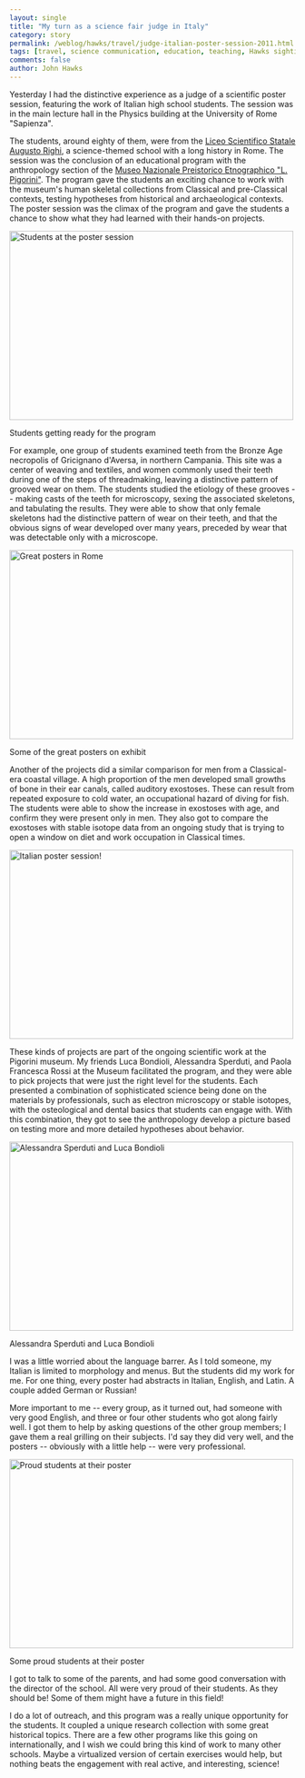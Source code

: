 ```yaml
---
layout: single 
title: "My turn as a science fair judge in Italy" 
category: story
permalink: /weblog/hawks/travel/judge-italian-poster-session-2011.html
tags: [travel, science communication, education, teaching, Hawks sightings] 
comments: false 
author: John Hawks 
---
```


Yesterday I had the distinctive experience as a judge of a scientific poster session, featuring the work of Italian high school students. The session was in the main lecture hall in the Physics building at the University of Rome "Sapienza". 



The students, around eighty of them, were from the <a href="http://www.liceorighi.roma.it/(S(witerlrmlphhhf55y0g5euy0))/HomePage.aspx">Liceo Scientifico Statale Augusto Righi</a>, a science-themed school with a long history in Rome. The session was the conclusion of an educational program with the anthropology section of the <a href="http://www.pigorini.beniculturali.it/">Museo Nazionale Preistorico Etnographico "L. Pigorini"</a>. The program gave the students an exciting chance to work with the museum's human skeletal collections from Classical and pre-Classical contexts, testing hypotheses from historical and archaeological contexts. The poster session was the climax of the program and gave the students a chance to show what they had learned with their hands-on projects. 

<div class="middle-picture">
<a href="http://www.flickr.com/photos/johnhawks/5747208254/" title="Students at the poster session by John Hawks, on Flickr"><img src="http://farm3.static.flickr.com/2191/5747208254_e4e46a5dc6.jpg" width="500" height="333" alt="Students at the poster session"></a>
<p class="caption">Students getting ready for the program</p>
</div>


For example, one group of students examined teeth from the Bronze Age necropolis of Gricignano d'Aversa, in northern Campania. This site was a center of weaving and textiles, and women commonly used their teeth during one of the steps of threadmaking, leaving a distinctive pattern of grooved wear on them. The students studied the etiology of these grooves -- making casts of the teeth for microscopy, sexing the associated skeletons, and tabulating the results. They were able to show that only female skeletons had the distinctive pattern of wear on their teeth, and that the obvious signs of wear developed over many years, preceded by wear that was detectable only with a microscope. 

<div class="middle-picture">
<a href="http://www.flickr.com/photos/johnhawks/5746659779/" title="Great posters in Rome by John Hawks, on Flickr"><img src="http://farm4.static.flickr.com/3029/5746659779_56fd1af533.jpg" width="500" height="333" alt="Great posters in Rome"></a>
<p class="caption">Some of the great posters on exhibit</p>
</div>

Another of the projects did a similar comparison for men from a Classical-era coastal village. A high proportion of the men developed small growths of bone in their ear canals, called auditory exostoses. These can result from repeated exposure to cold water, an occupational hazard of diving for fish. The students were able to show the increase in exostoses with age, and confirm they were present only in men. They also got to compare the exostoses with stable isotope data from an ongoing study that is trying to open a window on diet and work occupation in Classical times. 


<div class="middle-picture">
<a href="http://www.flickr.com/photos/johnhawks/5746665319/" title="Italian poster session! by John Hawks, on Flickr"><img src="http://farm4.static.flickr.com/3602/5746665319_0b2fc64d11.jpg" width="500" height="333" alt="Italian poster session!"></a>
</div>


These kinds of projects are part of the ongoing scientific work at the Pigorini museum. My friends Luca Bondioli, Alessandra Sperduti, and Paola Francesca Rossi at the Museum facilitated the program, and they were able to pick projects that were just the right level for the students. Each presented a combination of sophisticated science being done on the materials by professionals, such as electron microscopy or stable isotopes, with the osteological and dental basics that students can engage with. With this combination, they got to see the anthropology develop a picture based on testing more and more detailed hypotheses about behavior. 

<div class="middle-picture">
<a href="http://www.flickr.com/photos/johnhawks/5746667499/" title="Alessandra Sperduti and Luca Bondioli by John Hawks, on Flickr"><img src="http://farm4.static.flickr.com/3342/5746667499_f8f59e6384.jpg" width="500" height="333" alt="Alessandra Sperduti and Luca Bondioli"></a>
<p class="caption">Alessandra Sperduti and Luca Bondioli</p>
</div>

I was a little worried about the language barrer. As I told someone, my Italian is limited to morphology and menus. But the students did my work for me. For one thing, every poster had abstracts in Italian, English, and Latin. A couple added German or Russian! 

More important to me -- every group, as it turned out, had someone with very good English, and three or four other students who got along fairly well. I got them to help by asking questions of the other group members; I gave them a real grilling on their subjects. I'd say they did very well, and the posters -- obviously with a little help -- were very professional. 



<div class="middle-picture">
<a href="http://www.flickr.com/photos/johnhawks/5746664229/" title="Proud students at their poster by John Hawks, on Flickr"><img src="http://farm3.static.flickr.com/2494/5746664229_d7e62811a2.jpg" width="500" height="333" alt="Proud students at their poster"></a>
<p class="caption">Some proud students at their poster</p>
</div>



I got to talk to some of the parents, and had some good conversation with the director of the school. All were very proud of their students. As they should be! Some of them might have a future in this field!

I do a lot of outreach, and this program was a really unique opportunity for the students. It coupled a unique research collection with some great historical topics. There are a few other programs like this going on internationally, and I wish we could bring this kind of work to many other schools. Maybe a virtualized version of certain exercises would help, but nothing beats the engagement with real active, and interesting, science!



